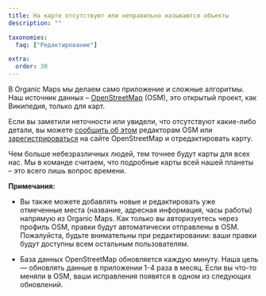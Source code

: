```yaml
---
title: На карте отсутствуют или неправильно называются объекты
description: ""

taxonomies:
  faq: ["Редактирование"]

extra:
  order: 30
---
```


В Organic Maps мы делаем само приложение и сложные алгоритмы. Наш источник данных – [OpenStreetMap](https://www.openstreetmap.org/) (OSM), это открытый проект, как Википедия, только для карт.

Если вы заметили неточности или увидели, что отсутствуют какие-либо детали, вы можете [сообщить об этом](https://www.openstreetmap.org/note/new) редакторам OSM или [зарегистрироваться](https://www.openstreetmap.org/user/new) на сайте OpenStreetMap и отредактировать карту.

Чем больше небезразличных людей, тем точнее будут карты для всех нас. Мы в команде считаем, что подробные карты всей нашей планеты – это всего лишь вопрос времени.

**Примечания:**

* Вы также можете добавлять новые и редактировать уже отмеченные места (название, адресная информация, часы работы) напрямую из Organic Maps. Как только вы авторизуетесь через профиль OSM, правки будут автоматически отправлены в OSM. Пожалуйста, будьте внимательны при редактировании: ваши правки будут доступны всем остальным пользователям.

* База данных OpenStreetMap обновляется каждую минуту. Наша цель — обновлять данные в приложении 1-4 раза в месяц. Если вы что-то меняли в OSM, ваши исправления появятся в одном из следующих обновлений.
